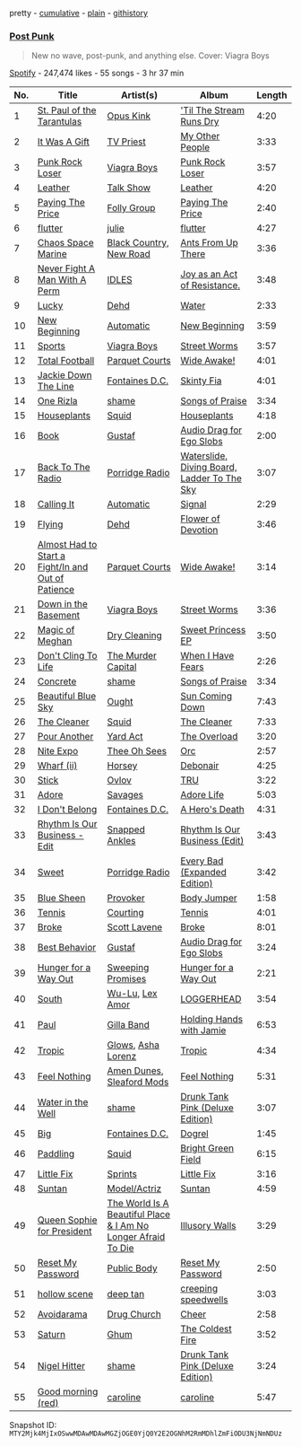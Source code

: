 pretty - [cumulative](/playlists/cumulative/37i9dQZF1DWYwMzXER4RFF.md) - [plain](/playlists/plain/37i9dQZF1DWYwMzXER4RFF) - [githistory](https://github.githistory.xyz/mackorone/spotify-playlist-archive/blob/main/playlists/plain/37i9dQZF1DWYwMzXER4RFF)

### [Post Punk](https://open.spotify.com/playlist/37i9dQZF1DWYwMzXER4RFF)

> New no wave, post\-punk, and anything else\. Cover: Viagra Boys

[Spotify](https://open.spotify.com/user/spotify) - 247,474 likes - 55 songs - 3 hr 37 min

| No. | Title | Artist(s) | Album | Length |
|---|---|---|---|---|
| 1 | [St\. Paul of the Tarantulas](https://open.spotify.com/track/4u3HxVlseWBBROXr7TwHLR) | [Opus Kink](https://open.spotify.com/artist/1qDKbZJLaLlsaI7e6mHqm3) | ['Til The Stream Runs Dry](https://open.spotify.com/album/7IM36wFeDv1bhzc1soETfO) | 4:20 |
| 2 | [It Was A Gift](https://open.spotify.com/track/4dm7wiTdyLxf2zUSuUuN7G) | [TV Priest](https://open.spotify.com/artist/61ujMGJVHgF9LPrIZw4MaI) | [My Other People](https://open.spotify.com/album/6O8ZBxH4IMh214XoMPMVfR) | 3:33 |
| 3 | [Punk Rock Loser](https://open.spotify.com/track/6cHHjw1pDDw2OiSXYSRpxb) | [Viagra Boys](https://open.spotify.com/artist/2nAKP6etu8wXNnezKXgqgg) | [Punk Rock Loser](https://open.spotify.com/album/5TeSxqNuv7aMSdz8P5WEqj) | 3:57 |
| 4 | [Leather](https://open.spotify.com/track/4lj9sAmb00T1JloLEsQaGl) | [Talk Show](https://open.spotify.com/artist/6maphvdwLWb9tIeiFAAaE3) | [Leather](https://open.spotify.com/album/1zomrGI2LeCPKzxfS5eN4x) | 4:20 |
| 5 | [Paying The Price](https://open.spotify.com/track/6F4DAh0ANpqlP20iR4Fqlh) | [Folly Group](https://open.spotify.com/artist/39RnqcMpFSK4e7tbODSsaP) | [Paying The Price](https://open.spotify.com/album/5lXmnuAhMGGRYkQwOCVR3w) | 2:40 |
| 6 | [flutter](https://open.spotify.com/track/1D8sCqR7SwxUTwUDqMyUAp) | [julie](https://open.spotify.com/artist/3VNzWLePg9jTvQ2ximYOzW) | [flutter](https://open.spotify.com/album/0r2dEhL4Ijur6WDzvgXygl) | 4:27 |
| 7 | [Chaos Space Marine](https://open.spotify.com/track/2UEH1NjNHGsoEIr3GKLhNR) | [Black Country, New Road](https://open.spotify.com/artist/3PP6ghmOlDl2jaKaH0avUN) | [Ants From Up There](https://open.spotify.com/album/21xp7NdU1ajmO1CX0w2Egd) | 3:36 |
| 8 | [Never Fight A Man With A Perm](https://open.spotify.com/track/7BmWDAlFk1DCL60I435oaE) | [IDLES](https://open.spotify.com/artist/75mafsNqNE1WSEVxIKuY5C) | [Joy as an Act of Resistance.](https://open.spotify.com/album/7BbRSUBwTB37ut0Ht3yAqt) | 3:48 |
| 9 | [Lucky](https://open.spotify.com/track/7KkaLfkFpMErkarBZivJbP) | [Dehd](https://open.spotify.com/artist/6yzuBFtT6dK2aQMZJZtcB1) | [Water](https://open.spotify.com/album/5Zqz0ZyO7qdLIvAqaPn2YZ) | 2:33 |
| 10 | [New Beginning](https://open.spotify.com/track/5o0uaVSaJimlNKnvDdggX6) | [Automatic](https://open.spotify.com/artist/3uX1tstdmFJyxW9b5mSNlU) | [New Beginning](https://open.spotify.com/album/62yIxSvT6Yvl0uYKuuYBLw) | 3:59 |
| 11 | [Sports](https://open.spotify.com/track/5aLD8CPaEu3Cj9ZcAqWWA6) | [Viagra Boys](https://open.spotify.com/artist/2nAKP6etu8wXNnezKXgqgg) | [Street Worms](https://open.spotify.com/album/4QDHK085r08dWT1GvXmR6F) | 3:57 |
| 12 | [Total Football](https://open.spotify.com/track/7z81vC7eTE5y4hqk9yCx7F) | [Parquet Courts](https://open.spotify.com/artist/23NIwARd4vPbxt3wwNnJ6k) | [Wide Awake!](https://open.spotify.com/album/6NTaxSEZsDR5RlGyBzKNmZ) | 4:01 |
| 13 | [Jackie Down The Line](https://open.spotify.com/track/4DNbKvO9fI8bjnxis4yddk) | [Fontaines D.C.](https://open.spotify.com/artist/3SXwqSqAoBz9WCI9PDQzY6) | [Skinty Fia](https://open.spotify.com/album/1R7vPDuTFeqCGOLj1JwfRH) | 4:01 |
| 14 | [One Rizla](https://open.spotify.com/track/5McXC8UIDBlBciOLyRVZ7E) | [shame](https://open.spotify.com/artist/4IeWU3NYBI9mISFVhzXG8f) | [Songs of Praise](https://open.spotify.com/album/3ZtngTnZwbWMAdzcpKWgXH) | 3:34 |
| 15 | [Houseplants](https://open.spotify.com/track/3Q1Q4dftyBYbcCa0YFIhUD) | [Squid](https://open.spotify.com/artist/685XjGzGztyivfR3fAjoxo) | [Houseplants](https://open.spotify.com/album/2KYm30pFBJI0fwpCGcth3t) | 4:18 |
| 16 | [Book](https://open.spotify.com/track/5bvR6HZsnbDPs1dGeuc0Vg) | [Gustaf](https://open.spotify.com/artist/6QqLYrbjh5CnfMG7z5r96E) | [Audio Drag for Ego Slobs](https://open.spotify.com/album/6bjTnQUluNGjl7SDJeE7n3) | 2:00 |
| 17 | [Back To The Radio](https://open.spotify.com/track/0hHOIVyywNzkoh1v6RWFb3) | [Porridge Radio](https://open.spotify.com/artist/4vAQ4M7vgItwBtmBTgRu48) | [Waterslide, Diving Board, Ladder To The Sky](https://open.spotify.com/album/6wdThJ2V58nkaWfv1jA4B5) | 3:07 |
| 18 | [Calling It](https://open.spotify.com/track/5NokSQOH2MUmBChmCyVxyj) | [Automatic](https://open.spotify.com/artist/3uX1tstdmFJyxW9b5mSNlU) | [Signal](https://open.spotify.com/album/5sunzZo5u8d2pi5WKzjvFS) | 2:29 |
| 19 | [Flying](https://open.spotify.com/track/4i2s69U5vRLS0KQtNMAWbb) | [Dehd](https://open.spotify.com/artist/6yzuBFtT6dK2aQMZJZtcB1) | [Flower of Devotion](https://open.spotify.com/album/0kn1V8vpoxtEw69CcMDlik) | 3:46 |
| 20 | [Almost Had to Start a Fight/In and Out of Patience](https://open.spotify.com/track/7xhZCVsVhDSjhFm41mOX10) | [Parquet Courts](https://open.spotify.com/artist/23NIwARd4vPbxt3wwNnJ6k) | [Wide Awake!](https://open.spotify.com/album/6NTaxSEZsDR5RlGyBzKNmZ) | 3:14 |
| 21 | [Down in the Basement](https://open.spotify.com/track/6EjGLBBBuEkjQniYBeDN7E) | [Viagra Boys](https://open.spotify.com/artist/2nAKP6etu8wXNnezKXgqgg) | [Street Worms](https://open.spotify.com/album/4QDHK085r08dWT1GvXmR6F) | 3:36 |
| 22 | [Magic of Meghan](https://open.spotify.com/track/7K8SzKEkWzuvK9JU4W6va6) | [Dry Cleaning](https://open.spotify.com/artist/7DlD7rLG9MKuvXtTeACzkO) | [Sweet Princess EP](https://open.spotify.com/album/2RoDiBN2teda8nQ33CO2WR) | 3:50 |
| 23 | [Don't Cling To Life](https://open.spotify.com/track/00Dsa2N9nqJux5YWfu6MdU) | [The Murder Capital](https://open.spotify.com/artist/18M7pJRsgFVjEBZ5ufmJAp) | [When I Have Fears](https://open.spotify.com/album/17ozByfYT9iEhfGNcT6mdz) | 2:26 |
| 24 | [Concrete](https://open.spotify.com/track/5MhK8ZwxOiILTOh7LFK5VU) | [shame](https://open.spotify.com/artist/4IeWU3NYBI9mISFVhzXG8f) | [Songs of Praise](https://open.spotify.com/album/3ZtngTnZwbWMAdzcpKWgXH) | 3:34 |
| 25 | [Beautiful Blue Sky](https://open.spotify.com/track/5vs3jJj3AhJMgIycoiF5Tx) | [Ought](https://open.spotify.com/artist/2VhVBXSB8n2KxuzKVZNxTY) | [Sun Coming Down](https://open.spotify.com/album/4MxLa2uPSGSus8XCSivcOD) | 7:43 |
| 26 | [The Cleaner](https://open.spotify.com/track/5JCJRbheraNHacbn9v1UWg) | [Squid](https://open.spotify.com/artist/685XjGzGztyivfR3fAjoxo) | [The Cleaner](https://open.spotify.com/album/0IYwrkF0eNvYRrtUHZO7Bo) | 7:33 |
| 27 | [Pour Another](https://open.spotify.com/track/5BvpTVOBtKADtK5LAOgX4g) | [Yard Act](https://open.spotify.com/artist/2h3ooJn8m8X8cL2g1BZ1Rd) | [The Overload](https://open.spotify.com/album/4rXBcuJMRSt4izAwXNrTQu) | 3:20 |
| 28 | [Nite Expo](https://open.spotify.com/track/4MMUZtRnaz25sXteRs2mXl) | [Thee Oh Sees](https://open.spotify.com/artist/3qYfqdVwX0fil71onLpLkh) | [Orc](https://open.spotify.com/album/6UqkJtjad0HIClK1ndqCsd) | 2:57 |
| 29 | [Wharf \(ii\)](https://open.spotify.com/track/6KKtTJAgNLCW7LAtuI9Dwy) | [Horsey](https://open.spotify.com/artist/3ey9OSASkq8HNPh0u7jjfO) | [Debonair](https://open.spotify.com/album/1z6VwFw428tUIrrEqKktEn) | 4:25 |
| 30 | [Stick](https://open.spotify.com/track/1PiA3Z5eT98iz6my4yVpn4) | [Ovlov](https://open.spotify.com/artist/2Iy7tZpp5qQudlg5cbcgH8) | [TRU](https://open.spotify.com/album/5NBOm2pyKCOqt8iYwgMYnH) | 3:22 |
| 31 | [Adore](https://open.spotify.com/track/3z9sAf9ptrSLpyRWR4jRiX) | [Savages](https://open.spotify.com/artist/1WFsBUAgQmrGQQEUyFKS60) | [Adore Life](https://open.spotify.com/album/2UutOV48eYbIPB6keWOqoP) | 5:03 |
| 32 | [I Don't Belong](https://open.spotify.com/track/6WoKLs9kOA7I9RJtVYr6MQ) | [Fontaines D.C.](https://open.spotify.com/artist/3SXwqSqAoBz9WCI9PDQzY6) | [A Hero's Death](https://open.spotify.com/album/1TG1jA82COlOCK63DjmiT3) | 4:31 |
| 33 | [Rhythm Is Our Business \- Edit](https://open.spotify.com/track/0nSKPt85T4Y3PFKe9U1AoJ) | [Snapped Ankles](https://open.spotify.com/artist/4iWOyexPqcvgycdx7mLUcl) | [Rhythm Is Our Business \(Edit\)](https://open.spotify.com/album/31BcuNn55HiyGfZNumnzgO) | 3:43 |
| 34 | [Sweet](https://open.spotify.com/track/31urhIUG28rfxy6PzU6hQq) | [Porridge Radio](https://open.spotify.com/artist/4vAQ4M7vgItwBtmBTgRu48) | [Every Bad \(Expanded Edition\)](https://open.spotify.com/album/5SyZ2QPyDPteAM9i1AYlfA) | 3:42 |
| 35 | [Blue Sheen](https://open.spotify.com/track/4a1mFp7Kd5y20I08Cy7Nei) | [Provoker](https://open.spotify.com/artist/62s5q1tm3UAcRnbGY9CCI9) | [Body Jumper](https://open.spotify.com/album/34wILh42l9lFTepPd128Jg) | 1:58 |
| 36 | [Tennis](https://open.spotify.com/track/3cJH8XcTtrdB1VcCYFdv82) | [Courting](https://open.spotify.com/artist/3oLTaC5QBOH96VbxMAafpZ) | [Tennis](https://open.spotify.com/album/0e8QilyTd0atf4T6fk59Jr) | 4:01 |
| 37 | [Broke](https://open.spotify.com/track/1RRs8pwqvg6mnp8r0x4Riq) | [Scott Lavene](https://open.spotify.com/artist/6dpTFwhi4Z3QIJeOxjZB3n) | [Broke](https://open.spotify.com/album/3rNyZkoQKHEpZjIbTTsXjN) | 8:01 |
| 38 | [Best Behavior](https://open.spotify.com/track/0ZJHhuXm33Qm9gOxRCQzzk) | [Gustaf](https://open.spotify.com/artist/6QqLYrbjh5CnfMG7z5r96E) | [Audio Drag for Ego Slobs](https://open.spotify.com/album/6bjTnQUluNGjl7SDJeE7n3) | 3:24 |
| 39 | [Hunger for a Way Out](https://open.spotify.com/track/4bXsXIRPbTk783vfyA2oRe) | [Sweeping Promises](https://open.spotify.com/artist/5k9qBHdkzsibPmFJp1XIAt) | [Hunger for a Way Out](https://open.spotify.com/album/0Cwh78WfxUMb1P8a7tIxYm) | 2:21 |
| 40 | [South](https://open.spotify.com/track/2U4ssOuiGX9QC0Z1K1BI8z) | [Wu\-Lu](https://open.spotify.com/artist/5yRolHpTcDas7KX7KiH6Wd), [Lex Amor](https://open.spotify.com/artist/0IKVDL3N8vpYgeNOV6np14) | [LOGGERHEAD](https://open.spotify.com/album/47XvaxAeDolqhNOnGYLxEk) | 3:54 |
| 41 | [Paul](https://open.spotify.com/track/1GRGCIaRlqSCR6ljUmZpv0) | [Gilla Band](https://open.spotify.com/artist/7IdPmzvB3PugXieZE9vS4S) | [Holding Hands with Jamie](https://open.spotify.com/album/0DDiLP8SYopzwGArJ3GUi9) | 6:53 |
| 42 | [Tropic](https://open.spotify.com/track/3bbPxO1xTChWg6wVHDUl4T) | [Glows](https://open.spotify.com/artist/26bQE33uUmcNp1jdowPRz4), [Asha Lorenz](https://open.spotify.com/artist/6W2HXxZcdhtB9P2Njxm3aX) | [Tropic](https://open.spotify.com/album/1YtLqjjhgaxNI6dkUQ2PlU) | 4:34 |
| 43 | [Feel Nothing](https://open.spotify.com/track/2xLhpVdgziewWHydp0csEn) | [Amen Dunes](https://open.spotify.com/artist/1jwOuEBcOKq0BeudSarbEM), [Sleaford Mods](https://open.spotify.com/artist/0otAqZw8htTsGHfqR491Yh) | [Feel Nothing](https://open.spotify.com/album/2KYtRpM7ONr6kRJnta41Pf) | 5:31 |
| 44 | [Water in the Well](https://open.spotify.com/track/0gaecBSDgVDjHs3JrWgr5e) | [shame](https://open.spotify.com/artist/4IeWU3NYBI9mISFVhzXG8f) | [Drunk Tank Pink \(Deluxe Edition\)](https://open.spotify.com/album/07FItTfHsxADQ4sLDxqgFA) | 3:07 |
| 45 | [Big](https://open.spotify.com/track/0ackndQoetiUOdz3M93m6h) | [Fontaines D.C.](https://open.spotify.com/artist/3SXwqSqAoBz9WCI9PDQzY6) | [Dogrel](https://open.spotify.com/album/7wMhg0YqDuqylEVnLQQ02R) | 1:45 |
| 46 | [Paddling](https://open.spotify.com/track/4bk6zQvr1tEokVjLJ7xZfz) | [Squid](https://open.spotify.com/artist/685XjGzGztyivfR3fAjoxo) | [Bright Green Field](https://open.spotify.com/album/4z44Wir05QzQYSCs0KwsKX) | 6:15 |
| 47 | [Little Fix](https://open.spotify.com/track/10kO3DBfY2UJSeYOuxDZPd) | [Sprints](https://open.spotify.com/artist/27nD8P491xX8UzG3j01eIY) | [Little Fix](https://open.spotify.com/album/2Hw3eI5w9JgGXqgnAS0rAi) | 3:16 |
| 48 | [Suntan](https://open.spotify.com/track/3dX7k03fCG9VANcuLDiomu) | [Model/Actriz](https://open.spotify.com/artist/7gdb1IQFHFQqCc5KoLTYNC) | [Suntan](https://open.spotify.com/album/4kaozidUUVbgoyxIEge7qm) | 4:59 |
| 49 | [Queen Sophie for President](https://open.spotify.com/track/6EEdvLIM8kecYVtpA6Ug86) | [The World Is A Beautiful Place & I Am No Longer Afraid To Die](https://open.spotify.com/artist/5bCNJ1ICzdnzK0yoCIP2Ip) | [Illusory Walls](https://open.spotify.com/album/2LF6m9cVyej7vKLnjwGiLK) | 3:29 |
| 50 | [Reset My Password](https://open.spotify.com/track/6CKslfcC4WXPRFAjSItYm7) | [Public Body](https://open.spotify.com/artist/0afEu0n4WzBeNOdyjfBU6X) | [Reset My Password](https://open.spotify.com/album/1PdUQ7q9ECtmZQjmp79DVI) | 2:50 |
| 51 | [hollow scene](https://open.spotify.com/track/2hDt5BixP1kCcIbFUXbsjz) | [deep tan](https://open.spotify.com/artist/019NHPyN9SM5PRiEWs4X8D) | [creeping speedwells](https://open.spotify.com/album/3IUJgohelfuoshLviTrYZC) | 3:03 |
| 52 | [Avoidarama](https://open.spotify.com/track/1nS6ebZc8rmr9l5d9NpLqJ) | [Drug Church](https://open.spotify.com/artist/6q4AmzK3GzCuEzkurnYuEQ) | [Cheer](https://open.spotify.com/album/2pQ3HNNkj7o2RJTguqfqO2) | 2:58 |
| 53 | [Saturn](https://open.spotify.com/track/31FslokX6FqQWVHIaVy4hY) | [Ghum](https://open.spotify.com/artist/41yzFXg6iuyDfw0PYviMHs) | [The Coldest Fire](https://open.spotify.com/album/7jZmxRxG89gyfb5W0beTdW) | 3:52 |
| 54 | [Nigel Hitter](https://open.spotify.com/track/6Zvl7vyrM8U6fFJR9swMfX) | [shame](https://open.spotify.com/artist/4IeWU3NYBI9mISFVhzXG8f) | [Drunk Tank Pink \(Deluxe Edition\)](https://open.spotify.com/album/07FItTfHsxADQ4sLDxqgFA) | 3:24 |
| 55 | [Good morning \(red\)](https://open.spotify.com/track/5Hr3cBLE1Qe7zAw6n1iGHW) | [caroline](https://open.spotify.com/artist/0nwTtqff9SoWoTnTFeZ7YA) | [caroline](https://open.spotify.com/album/4X12VfRomM649eKXd1qKMf) | 5:47 |

Snapshot ID: `MTY2Mjk4MjIxOSwwMDAwMDAwMGZjOGE0YjQ0Y2E2OGNhM2RmMDhlZmFiODU3NjNmNDUz`
